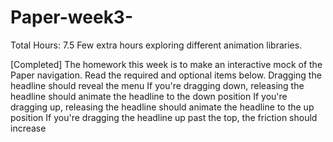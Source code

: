 Paper-week3-
============
Total Hours: 7.5
Few extra hours exploring different animation libraries.

[Completed]
The homework this week is to make an interactive mock of the Paper navigation. Read the required and optional items below.
Dragging the headline should reveal the menu
If you're dragging down, releasing the headline should animate the headline to the down position
If you're dragging up, releasing the headline should animate the headline to the up position
If you're dragging the headline up past the top, the friction should increase

